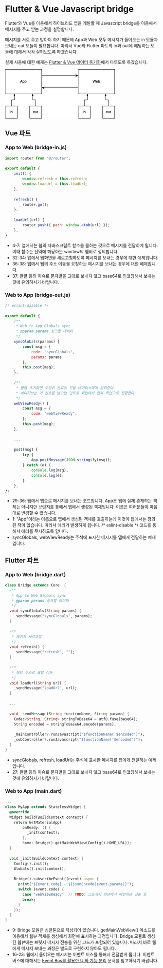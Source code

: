 # Flutter & Vue Javascript bridge

Flutter와 Vue를 이용해서 하이브리드 앱을 개발할 때
Javascript bridge를 이용해서 메시지를 주고 받는 과정을 설명합니다.

메시지를 서로 주고 받아야 하기 때문에 App과 Web 모두 메시지가 들어오는 in 모듈과 보내는 out 모듈이 필요합니다.
따라서 Vue와 Flutter 파트의 in과 out에 해당하는 모듈에 대해서 각각 살펴보도록 하겠습니다.

실제 사용에 대한 예제는 [Flutter & Vue 데이터 동기화](../012/)에서 다루도록 하겠습니다.

![](./pic-1.png)


## Vue 파트

### App to Web (bridge-in.js)

``` js
import router from "@/router";

export default {
    init() {
        window.refresh = this.refresh;
        window.loadUrl = this.loadUrl;
    },

    refresh() {
        router.go();
    },

    loadUrl(url) {
        router.push({ path: window.atob(url) });
    },
}
```
* 4-7: 앱에서는 웹의 자바스크립트 함수를 콜하는 것으로 메시지를 전달하게 됩니다.
  이때 함수는 전역에 해당하는 window의 멤버로 정의합니다.
* 32-34: 앱에서 웹화면을 새로고침하도록 메시지를 보내는 경우에 대한 예제입니다.
* 36-38: 앱에서 웹의 주소 이동을 요청하는 메시지를 보내는 경우에 대한 예제입니다.
* 37: 한글 등의 이슈로 문자열을 그대로 보내지 않고 base64로 인코딩해서 보내는 것에 유의하시기 바랍니다.

### Web to App (bridge-out.js)

``` js
/* eslint-disable */

export default {
    /**
     * Web to App Globals sync
     * @param params 싱크할 데이터
     */
    syncGlobals(params) {
        const msg = {
            code: "syncGlobals",
            params: params
        };
        this.post(msg);
    },

    /**
     * 웹앱 초기화면 로딩이 완료된 것을 네이티브에게 알려준다.
     * 네이티브는 이 신호를 받으면 인트로 화면에서 웹뷰 화면으로 전환한다.
     */
    webViewReady() {
        const msg = {
            code: "webViewReady",
        };
        this.post(msg);
    },

    ...

    post(msg) {
        try {
            App.postMessage(JSON.stringify(msg));
        } catch (e) {
            console.log(msg);
            console.log(e);
        }
    },
};
```
* 29-36: 웹에서 앱으로 메시지를 보내는 코드입니다.
  App은 웹에 실제 존재하는 객체는 아니지만 브릿지를 통해서 앱에서 생성된 객체입니다.
  이름은 여러분들이 마음대로 변경할 수 있습니다.
* 1: "App"이라는 이름으로 앱에서 생성된 객체를 호출하는데 이것이 웹에서는 정의된 적이 없습니다.
  따라서 에러가 발생하게 됩니다.
  /* eslint-disable */ 코드를 통해서 에러를 무시하도록 합니다.
* syncGlobals, webViewReady는 주석에 표시한 메시지를 앱에게 전달하는 예제입니다.


## Flutter 파트

### App to Web (bridge.dart)

``` dart
class Bridge extends Core  {
  /**
   * App to Web Globals sync
   * @param params 싱크할 데이터
   */
  void syncGlobals(String params) {
    _sendMessage("syncGlobals", params);
  }

  /**
   * 페이지 새로고침
   */
  void refresh() {
    _sendMessage("refresh", "");
  }

  /**
   * 해당 주소로 웹뷰 이동
   */
  void loadUrl(String url) {
    _sendMessage("loadUrl", url);
  }

  ...

  void _sendMessage(String functionName, String params) {
    Codec<String, String> stringToBase64 = utf8.fuse(base64);
    String encoded = stringToBase64.encode(params);

    _mainController?.runJavascript("$functionName('$encoded')");
    _subController?.runJavascript("$functionName('$encoded')");
  }
}
```
* syncGlobals, refresh, loadUrl는 주석에 표시한 메시지를 웹에게 전달하는 예제입니다.
* 27: 한글 등의 이슈로 문자열을 그대로 보내지 않고 base64로 인코딩해서 보내는 것에 유의하시기 바랍니다.

### Web to App (main.dart)

``` dart
...
class MyApp extends StatelessWidget {
  @override
  Widget build(BuildContext context) {
    return GetMaterialApp(
        onReady: () {
          _init(context);
        },
        home: Bridge().getMainWebView(Config().HOME_URL));
  }

  void _init(BuildContext context) {
    Config().init();
    Globals().init(context);

    Bridge().subscribeEvent((event) async {
      print("${event.code} - ${jsonEncode(event.params)}");
      switch (event.code) {
        case 'webViewReady': // TODO: 스프래시 화면에서 메인화면 전환 등
        break;
      }
    });
  }
}
```
* 9: Bridge 모듈은 싱글톤으로 작성되어 있습니다.
  getMainWebView() 메소드를 이용해서 웹뷰 객체를 생성해서 화면에 표시하는 과정입니다.
  Bridge 모듈로 생성된 웹뷰에는 브릿지 메시지 전송을 위한 코드가 포함되어 있습니다.
  따라서 바로 웹에게 메시지 보내는 과정은 별도로 구현하지 않아도 됩니다.
* 16-23: 웹에서 들어오는 메시지는 이벤트 버스를 통해서 전달받게 됩니다.
  이벤트 버스에 대해서는 [Event Bus를 활용한 UI와 기능 분리](../013/) 문서를 참고하시기 바랍니다.